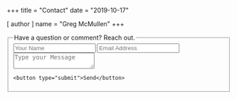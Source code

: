 +++
title = "Contact"
date = "2019-10-17"

[ author ]
  name = "Greg McMullen"
+++


<form name="contact" method="POST" data-netlify="true" data-netflify-recaptcha="true">
  <fieldset>
    <legend>Have a question or comment? Reach out.</legend>
    <input type="text" name="name" placeholder="Your Name" />
    <input type="email" name="email" placeholder="Email Address" />
    <textarea name="message" placeholder="Type your Message"></textarea>

    <button type="submit">Send</button>
  </fieldset>
</form>